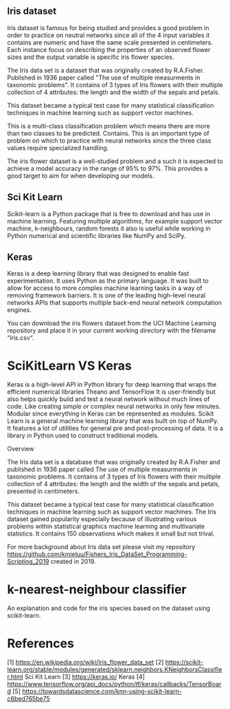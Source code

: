 ## Iris dataset

Iris dataset is famous for being studied and provides a good problem in order to practice on neutral networks since all of the 4 input variables it contains are numeric and have the same scale presented in centimeters. 
Each instance focus on describing the properties of an observed flower sizes and the output variable is specific iris flower species.

The Iris data set is a dataset that was originally created by R.A.Fisher. Published in 1936 paper called "The use of multiple measurments in taxonomic problems". 
It contains of 3 types of Iris flowers with their multiple collection of 4 attributes: the length and the width of the sepals and petals.

This dataset became a typical test case for many statistical classification techniques in machine learning such as support vector machines.

This is a multi-class classification problem which means there are more than two classes to be predicted. Contains. This is an important type of problem on which to practice with neural networks since the three class values require specialized handling.

The iris flower dataset is a well-studied problem and a such it is expected to achieve a model accuracy in the range of 95% to 97%. This provides a good target to aim for when developing our models.


## Sci Kit Learn

Scikit-learn is a Python package that is free to download and has use in machine learning. Featuring multiple algorithms, for example support vector machine, k-neighbours, random forests it also is useful while working in Python numerical and scientific libraries like NumPy and SciPy.

## Keras

Keras is a deep learning library that was designed to enable fast experimentation. It uses Python as the primary language. It was built to allow for access to more complex machine learning tasks in a way of removing framework barriers. It is one of the leading high-level neural networks APIs that supports multiple back-end neural network computation engines. 


You can download the iris flowers dataset from the UCI Machine Learning repository and place it in your current working directory with the filename “iris.csv“.


# SciKitLearn VS Keras

Keras is a high-level API in Python library for deep learning that wraps the efficient numerical libraries Theano and TensorFlow It is user-friendly but also helps quickly build and test a neural network without much lines of code. Like creating simple or complex neural networks in only few minutes. Modular since everything in Keras can be represented as modules. Scikit Learn is a general machine learning library that was built on top of NumPy. It features a lot of utilities for general pre and post-processing of data. It is a library in Python used to construct traditional models. 

Overview

The Iris data set is a database that was originally created by R.A.Fisher and published in 1936 paper called The use of multiple measurments in taxonomic problems. It contains of 3 types of Iris flowers with their multiple collection of 4 attributes: the length and the width of the sepals and petals, presented in centimeters.

This dataset became a typical test case for many statistical classification techniques in machine learning such as support vector machines. The Iris dataset gained popularity especially because of illustrating various problems within statistical graphics machine learning and multivariate statistics. It contains 150 observations which makes it small but not trival.

For more background about Iris data set please visit my repository https://github.com/kmieluu/Fishers_Iris_DataSet_Programming-Scripting_2019 created in 2019.

# k-nearest-neighbour classifier 
An explanation and code for the iris species based on the dataset using scikit-learn.








# References
[1] https://en.wikipedia.org/wiki/Iris_flower_data_set
[2] https://scikit-learn.org/stable/modules/generated/sklearn.neighbors.KNeighborsClassifier.html Sci Kit Learn
[3] https://keras.io/ Keras
[4] https://www.tensorflow.org/api_docs/python/tf/keras/callbacks/TensorBoard
[5] https://towardsdatascience.com/knn-using-scikit-learn-c6bed765be75

